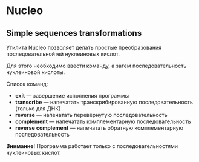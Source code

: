 # Nucleo
## Simple sequences transformations


Утилита Nucleo позволяет делать простые преобразования последовательнойтей нуклеиновых кислот.

Для этого необходимо ввести команду, а затем последовательность нуклеиновой кислоты.

Список команд:
+ **exit** — завершение исполнения программы
+ **transcribe** — напечатать транскрибированную последовательность (только для ДНК)
+ **reverse** — напечатать перевёрнутую последовательность
+ **complement** — напечатать комплементарную последовательность
+ **reverse complement** — напечатать обратную комплементарную последовательность

**Внимание**! Программа работает только с последовательностями нуклеиновых кислот.